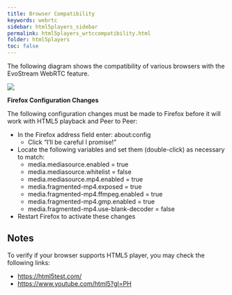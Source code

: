 ```yaml
---
title: Browser Compatibility
keywords: webrtc
sidebar: html5players_sidebar
permalink: html5players_wrtccompatibility.html
folder: html5players
toc: false
---
```


The following diagram shows the compatibility of various browsers with the EvoStream WebRTC feature. 

![](images/emscloud/proto2.png)



**Firefox Configuration Changes**

The following configuration changes must be made to Firefox before it will work with HTML5 playback and Peer to Peer:

- In the Firefox address field enter: about:config
  - Click “I’ll be careful I promise!”
- Locate the following variables and set them (double-click) as necessary to match:
  - media.mediasource.enabled = true
  - media.mediasource.whitelist = false
  - media.mediasource.mp4.enabled = true
  - media.fragmented-mp4.exposed = true
  - media.fragmented-mp4.ffmpeg.enabled = true
  - media.fragmented-mp4.gmp.enabled = true
  - media.fragmented-mp4.use-blank-decoder = false
- Restart Firefox to activate these changes




## Notes

To verify if your browser supports HTML5 player, you may check the following links:

- https://html5test.com/
- https://www.youtube.com/html5?gl=PH